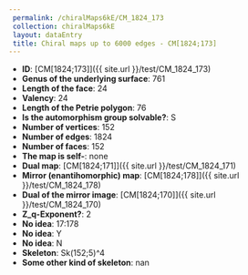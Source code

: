 ```yaml
--- 
 permalink: /chiralMaps6kE/CM_1824_173 
 collection: chiralMaps6kE
 layout: dataEntry
 title: Chiral maps up to 6000 edges - CM[1824;173]
---
```


- **ID**: [CM[1824;173]]({{ site.url }}/test/CM_1824_173)
- **Genus of the underlying surface**: 761
- **Length of the face**: 24
- **Valency**: 24
- **Length of the Petrie polygon**: 76
- **Is the automorphism group solvable?**: S
- **Number of vertices**: 152
- **Number of edges**: 1824
- **Number of faces**: 152
- **The map is self-**: none
- **Dual map**: [CM[1824;171]]({{ site.url }}/test/CM_1824_171)
- **Mirror (enantihomorphic) map**: [CM[1824;178]]({{ site.url }}/test/CM_1824_178)
- **Dual of the mirror image**: [CM[1824;170]]({{ site.url }}/test/CM_1824_170)
- **Z_q-Exponent?**: 2
- **No idea**:  17:178
- **No idea**: Y
- **No idea**: N
- **Skeleton**: Sk(152;5)^4
- **Some other kind of skeleton**: nan

